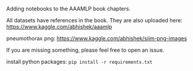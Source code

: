 Adding notebooks to the AAAMLP book chapters.

All datasets have references in the book. 
They are also uploaded here: https://www.kaggle.com/abhishek/aaamlp

pneumothorax png: https://www.kaggle.com/abhishek/siim-png-images

If you are missing something, please feel free to open an issue.

install python packages: `pip install -r requirements.txt`
